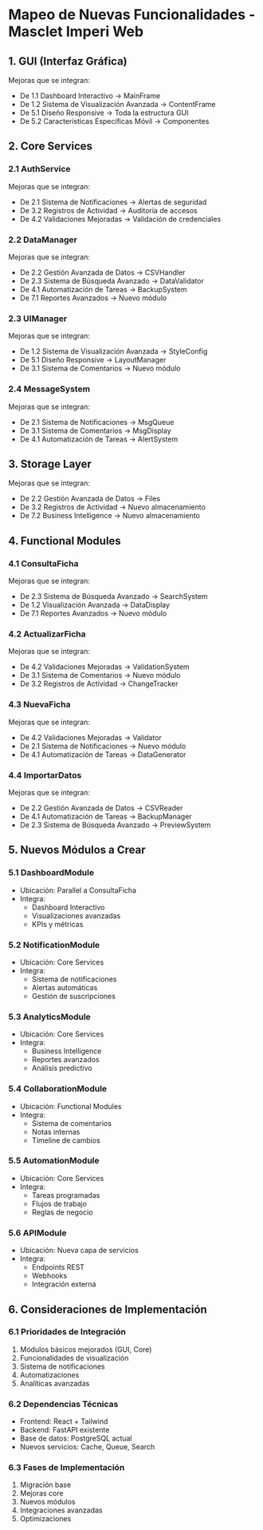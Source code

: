 # Mapeo de Nuevas Funcionalidades - Masclet Imperi Web

## 1. GUI (Interfaz Gráfica)
Mejoras que se integran:
- De 1.1 Dashboard Interactivo -> MainFrame
- De 1.2 Sistema de Visualización Avanzada -> ContentFrame
- De 5.1 Diseño Responsive -> Toda la estructura GUI
- De 5.2 Características Específicas Móvil -> Componentes

## 2. Core Services
### 2.1 AuthService
Mejoras que se integran:
- De 2.1 Sistema de Notificaciones -> Alertas de seguridad
- De 3.2 Registros de Actividad -> Auditoría de accesos
- De 4.2 Validaciones Mejoradas -> Validación de credenciales

### 2.2 DataManager
Mejoras que se integran:
- De 2.2 Gestión Avanzada de Datos -> CSVHandler
- De 2.3 Sistema de Búsqueda Avanzado -> DataValidator
- De 4.1 Automatización de Tareas -> BackupSystem
- De 7.1 Reportes Avanzados -> Nuevo módulo

### 2.3 UIManager
Mejoras que se integran:
- De 1.2 Sistema de Visualización Avanzada -> StyleConfig
- De 5.1 Diseño Responsive -> LayoutManager
- De 3.1 Sistema de Comentarios -> Nuevo módulo

### 2.4 MessageSystem
Mejoras que se integran:
- De 2.1 Sistema de Notificaciones -> MsgQueue
- De 3.1 Sistema de Comentarios -> MsgDisplay
- De 4.1 Automatización de Tareas -> AlertSystem

## 3. Storage Layer
Mejoras que se integran:
- De 2.2 Gestión Avanzada de Datos -> Files
- De 3.2 Registros de Actividad -> Nuevo almacenamiento
- De 7.2 Business Intelligence -> Nuevo almacenamiento

## 4. Functional Modules
### 4.1 ConsultaFicha
Mejoras que se integran:
- De 2.3 Sistema de Búsqueda Avanzado -> SearchSystem
- De 1.2 Visualización Avanzada -> DataDisplay
- De 7.1 Reportes Avanzados -> Nuevo módulo

### 4.2 ActualizarFicha
Mejoras que se integran:
- De 4.2 Validaciones Mejoradas -> ValidationSystem
- De 3.1 Sistema de Comentarios -> Nuevo módulo
- De 3.2 Registros de Actividad -> ChangeTracker

### 4.3 NuevaFicha
Mejoras que se integran:
- De 4.2 Validaciones Mejoradas -> Validator
- De 2.1 Sistema de Notificaciones -> Nuevo módulo
- De 4.1 Automatización de Tareas -> DataGenerator

### 4.4 ImportarDatos
Mejoras que se integran:
- De 2.2 Gestión Avanzada de Datos -> CSVReader
- De 4.1 Automatización de Tareas -> BackupManager
- De 2.3 Sistema de Búsqueda Avanzado -> PreviewSystem

## 5. Nuevos Módulos a Crear

### 5.1 DashboardModule
- Ubicación: Parallel a ConsultaFicha
- Integra: 
  * Dashboard Interactivo
  * Visualizaciones avanzadas
  * KPIs y métricas

### 5.2 NotificationModule
- Ubicación: Core Services
- Integra:
  * Sistema de notificaciones
  * Alertas automáticas
  * Gestión de suscripciones

### 5.3 AnalyticsModule
- Ubicación: Core Services
- Integra:
  * Business Intelligence
  * Reportes avanzados
  * Análisis predictivo

### 5.4 CollaborationModule
- Ubicación: Functional Modules
- Integra:
  * Sistema de comentarios
  * Notas internas
  * Timeline de cambios

### 5.5 AutomationModule
- Ubicación: Core Services
- Integra:
  * Tareas programadas
  * Flujos de trabajo
  * Reglas de negocio

### 5.6 APIModule
- Ubicación: Nueva capa de servicios
- Integra:
  * Endpoints REST
  * Webhooks
  * Integración externa

## 6. Consideraciones de Implementación

### 6.1 Prioridades de Integración
1. Módulos básicos mejorados (GUI, Core)
2. Funcionalidades de visualización
3. Sistema de notificaciones
4. Automatizaciones
5. Analíticas avanzadas

### 6.2 Dependencias Técnicas
- Frontend: React + Tailwind
- Backend: FastAPI existente
- Base de datos: PostgreSQL actual
- Nuevos servicios: Cache, Queue, Search

### 6.3 Fases de Implementación
1. Migración base
2. Mejoras core
3. Nuevos módulos
4. Integraciones avanzadas
5. Optimizaciones